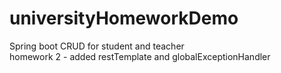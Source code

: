 # universityHomeworkDemo
Spring boot
CRUD for student and teacher
<br>
homework 2 - added restTemplate and globalExceptionHandler
